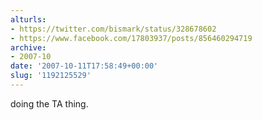 ```yaml
---
alturls:
- https://twitter.com/bismark/status/328678602
- https://www.facebook.com/17803937/posts/856460294719
archive:
- 2007-10
date: '2007-10-11T17:58:49+00:00'
slug: '1192125529'
---
```


doing the TA thing.

